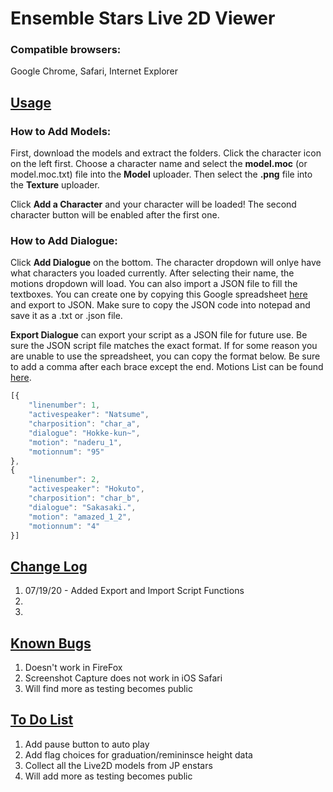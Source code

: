 # Ensemble Stars Live 2D Viewer

### Compatible browsers: 
Google Chrome, Safari, Internet Explorer

## [Usage](#usage)

### How to Add Models:

First, download the models and extract the folders. Click the character icon on the left first. Choose a character name and select the **model.moc** (or model.moc.txt) file into the **Model** uploader. Then select the **.png** file into the **Texture** uploader.

Click **Add a Character** and your character will be loaded! The second character button will be enabled after the first one.

### How to Add Dialogue:

Click **Add Dialogue** on the bottom. The character dropdown will onlye have what characters you loaded currently. After selecting their name, the motions dropdown will load. You can also import a JSON file to fill the textboxes. You can create one by copying this Google spreadsheet [here](https://docs.google.com/spreadsheets/d/1FGvia5xyn4OObxyJz6B4W51gwk4Tsj3g4rAIrx7BhcE/edit?usp=sharing "JSON Script Template") and export to JSON. Make sure to copy the JSON code into notepad and save it as a .txt or .json file. 

**Export Dialogue** can export your script as a JSON file for future use. Be sure the JSON script file matches the exact format. If for some reason you are unable to use the spreadsheet, you can copy the format below. Be sure to add a comma after each brace except the end. Motions List can be found [here](https://github.com/gradualcolors/l2d2-demo/blob/master/Motions-List.md).

```javascript
[{
	"linenumber": 1,
	"activespeaker": "Natsume",
	"charposition": "char_a",
	"dialogue": "Hokke-kun~",
	"motion": "naderu_1",
	"motionnum": "95"
},
{
	"linenumber": 2,
	"activespeaker": "Hokuto",
	"charposition": "char_b",
	"dialogue": "Sakasaki.",
	"motion": "amazed_1_2",
	"motionnum": "4"
}]
```

## [Change Log](#change-log)
1. 07/19/20 - Added Export and Import Script Functions
2.
3.
## [Known Bugs](#known-bugs)

1. Doesn't work in FireFox
2. Screenshot Capture does not work in iOS Safari
3. Will find more as testing becomes public

## [To Do List](#to-do-list)
1. Add pause button to auto play
2. Add flag choices for graduation/remininsce height data
3. Collect all the Live2D models from JP enstars
4. Will add more as testing becomes public
